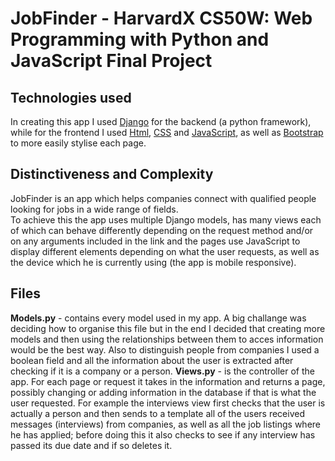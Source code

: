# JobFinder - HarvardX CS50W: Web Programming with Python and JavaScript Final Project
## Technologies used
In creating this app I used [Django](https://www.djangoproject.com/) for the backend (a python framework), while for the frontend I used [Html](https://www.w3schools.com/html/), [CSS](https://www.w3schools.com/css/) and [JavaScript](https://www.w3schools.com/js/default.asp), as well as [Bootstrap](https://getbootstrap.com/) to more easily stylise each page.
## Distinctiveness and Complexity
JobFinder is an app which helps companies connect with qualified people looking for jobs in a wide range of fields.  
To achieve this the app uses multiple Django models, has many views each of which can behave differently depending on the request method and/or on any arguments included in the link and the pages use JavaScript to display different elements depending on what the user requests, as well as the device which he is currently using (the app is mobile responsive).
## Files
**Models.py** - contains every model used in my app. A big challange was deciding how to organise this file but in the end I decided that creating more models and then using the relationships between them to acces information would be the best way. Also to distinguish people from companies I used a boolean field and all the information about the user is extracted after checking if it is a company or a person.
**Views.py** - is the controller of the app. For each page or request it takes in the information and returns a page, possibly changing or adding information in the database if that is what the user requested. For example the   interviews  view first checks that the user is actually a person and then sends to a template all of the users received messages (interviews) from companies, as well as all the job listings where he has applied; before doing this it also checks to see if any interview has passed its due date and if so deletes it.

